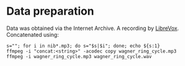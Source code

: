

# Data preparation

Data was obtained via the Internet Archive. A recording by [LibreVox](https://archive.org/details/niblung_2406_librivox/
). Concatenated using:

```
s=""; for i in nib*.mp3; do s="$s|$i"; done; echo ${s:1}
ffmpeg -i "concat:<string>" -acodec copy wagner_ring_cycle.mp3
ffmpeg -i wagner_ring_cycle.mp3 wagner_ring_cycle.wav

```


